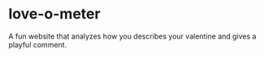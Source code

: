 # love-o-meter
A fun website that analyzes how you describes your valentine and gives a playful comment.
